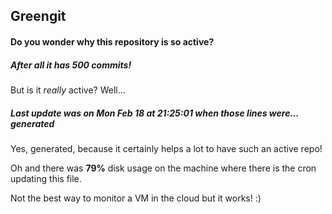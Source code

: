 ## Greengit

#### Do you wonder why this repository is so active?

##### After all it has 500 commits!

But is it *really* active? Well...

##### Last update was on Mon Feb 18 at 21:25:01 when those lines were... generated

Yes, generated, because it certainly helps a lot to have such an active repo!

Oh and there was **79%** disk usage on the machine
where there is the cron updating this file.

Not the best way to monitor a VM in the cloud but it works! :)
